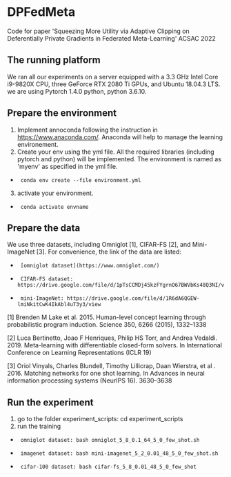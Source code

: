 # DPFedMeta
Code for paper 'Squeezing More Utility via Adaptive Clipping on Deferentially Private Gradients in Federated Meta-Learning' ACSAC 2022

## The running platform
We ran all our experiments on a server equipped with a 3.3 GHz Intel Core i9-9820X CPU, three GeForce RTX 2080 Ti GPUs, and Ubuntu 18.04.3 LTS. we are using  Pytorch 1.4.0 python, python 3.6.10.


## Prepare the environment
1. Implement annoconda following the instruction in https://www.anaconda.com/. Anaconda will help to manage the learning environement.
2.  Create your env using the yml file. All the required libraries (including pytorch and python) will be implemented. The environment is named as 'myenv' as specified in the yml file.
-      conda env create --file environment.yml
3. activate your environment. 
-      conda activate envname

## Prepare the data
We use three datasets, including Omniglot [1], CIFAR-FS [2], and Mini-ImageNet [3]. For convenience, the link of the data are listed:
-      [omniglot dataset](https://www.omniglot.com/)
-      CIFAR-FS dataset: https://drive.google.com/file/d/1pTsCCMDj45kzFYgrnO67BWVbKs48Q3NI/view
-      mini-ImageNet: https://drive.google.com/file/d/1R6dA6QGEW-lmiNkitCwK4IkAbl4uT3y3/view

[1] Brenden M Lake et al. 2015. Human-level concept learning through probabilistic program induction. Science 350, 6266 (2015), 1332–1338

[2] Luca Bertinetto, Joao F Henriques, Philip HS Torr, and Andrea Vedaldi. 2019. Meta-learning with differentiable closed-form solvers. In International Conference on Learning Representations (ICLR 19)

[3] Oriol Vinyals, Charles Blundell, Timothy Lillicrap, Daan Wierstra, et al . 2016. Matching networks for one shot learning. In Advances in neural information processing systems (NeurIPS 16). 3630–3638

## Run the experiment 
1. go to the folder experiment_scripts: cd experiment_scripts
2. run the training 
-      omniglot dataset: bash omniglot_5_8_0.1_64_5_0_few_shot.sh
-      imagenet dataset: bash mini-imagenet_5_2_0.01_48_5_0_few_shot.sh 
-      cifar-100 dataset: bash cifar-fs_5_8_0.01_48_5_0_few_shot


